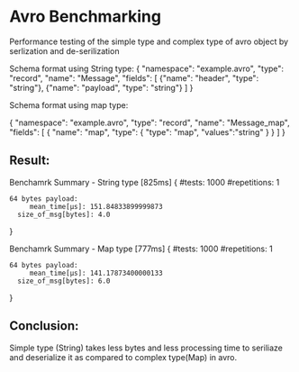 # Avro Benchmarking
Performance testing of the simple type and complex type of avro object by serlization and de-serilization

Schema format using String type:
{
 "namespace": "example.avro",
 "type": "record",
 "name": "Message",
 "fields": [
     {"name": "header", "type": "string"},
     {"name": "payload",  "type": "string"}
 ]
}

Schema format using map type:

{
 "namespace": "example.avro",
 "type": "record",
 "name": "Message_map",
 "fields": [
     {
        "name": "map",
         "type":
            {   "type": "map",
                "values":"string"
            }
     }
 ]
}


## Result:
  Benchamrk Summary - String type [825ms]
  {
    #tests: 1000
    #repetitions: 1


    64 bytes payload:
         mean_time[μs]: 151.84833899999873
      size_of_msg[bytes]: 4.0
  }
  
  Benchamrk Summary - Map type [777ms]
  {
    #tests: 1000
    #repetitions: 1

    64 bytes payload:
         mean_time[μs]: 141.17873400000133
      size_of_msg[bytes]: 6.0
  }
  


## Conclusion:
Simple type (String) takes less bytes and less processing time to seriliaze and deserialize it as compared to complex type(Map) in avro.



